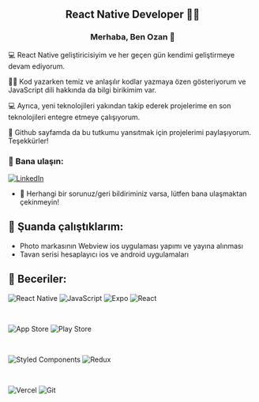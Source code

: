 <h2 align="center">
React Native Developer 👨‍💻
</h2> 


<h3 align="center">
Merhaba, Ben Ozan 👋
</h3>


💻 React Native geliştiricisiyim ve her geçen gün kendimi geliştirmeye devam ediyorum.

👨‍💻 Kod yazarken temiz ve anlaşılır kodlar yazmaya özen gösteriyorum ve JavaScript dili hakkında da bilgi birikimim var. 

💻 Ayrıca, yeni teknolojileri yakından takip ederek projelerime en son teknolojileri entegre etmeye çalışıyorum.

🚀 Github sayfamda da bu tutkumu yansıtmak için projelerimi paylaşıyorum. Teşekkürler!

### 🤝 Bana ulaşın:

[![LinkedIn](https://img.shields.io/badge/linkedin-%230077B5.svg?style=for-the-badge&logo=linkedin&logoColor=white)](linkedin.com/in/ozantunaa)
</br>

- 💬 Herhangi bir sorunuz/geri bildiriminiz varsa, lütfen bana ulaşmaktan çekinmeyin!

## 🔭 Şuanda çalıştıklarım:

- Photo markasının Webview ios uygulaması yapımı ve yayına alınması
- Tavan serisi hesaplayıcı ios ve android uygulamaları

## 💼 Beceriler:

![React Native](https://img.shields.io/badge/react_native-%2320232a.svg?style=for-the-badge&logo=react&logoColor=%2361DAFB)
![JavaScript](https://img.shields.io/badge/javascript-%23323330.svg?style=for-the-badge&logo=javascript&logoColor=%23F7DF1E)
![Expo](https://img.shields.io/badge/expo-1C1E24?style=for-the-badge&logo=expo&logoColor=#D04A37)
![React](https://img.shields.io/badge/react-%2320232a.svg?style=for-the-badge&logo=react&logoColor=%2361DAFB)


</br>

![App Store](https://img.shields.io/badge/App_Store-0D96F6?style=for-the-badge&logo=app-store&logoColor=white)
![Play Store](https://img.shields.io/badge/Google_Play-414141?style=for-the-badge&logo=google-play&logoColor=white)

</br>

![Styled Components](https://img.shields.io/badge/styled--components-DB7093?style=for-the-badge&logo=styled-components&logoColor=white)
![Redux](https://img.shields.io/badge/redux-%23593d88.svg?style=for-the-badge&logo=redux&logoColor=white)

</br>

![Vercel](https://img.shields.io/badge/vercel-%23000000.svg?style=for-the-badge&logo=vercel&logoColor=white)
![Git](https://img.shields.io/badge/git-%23F05033.svg?style=for-the-badge&logo=git&logoColor=white)
